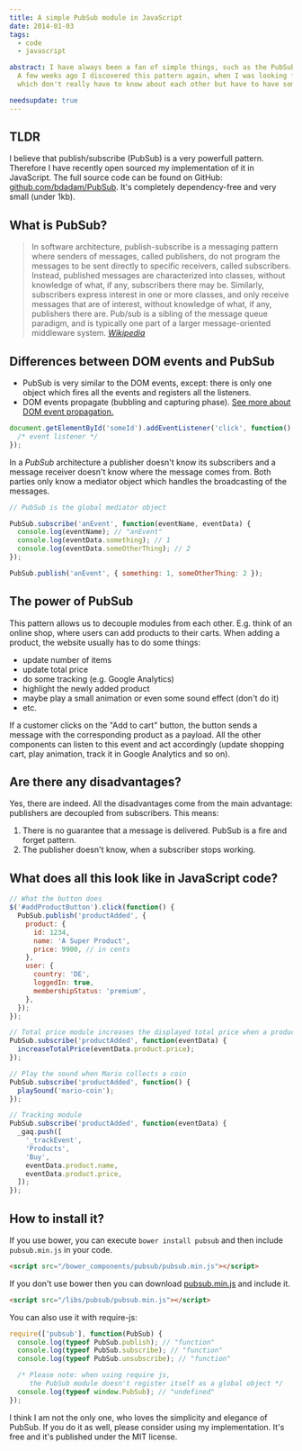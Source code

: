 ```yaml
---
title: A simple PubSub module in JavaScript
date: 2014-01-03
tags:
  - code
  - javascript

abstract: I have always been a fan of simple things, such as the PubSub pattern.
  A few weeks ago I discovered this pattern again, when I was looking for a way to separate some JavaScript modules
  which don't really have to know about each other but have to have some sort of communication.

needsupdate: true
---
```


## TLDR

I believe that publish/subscribe (PubSub) is a very powerfull pattern. Therefore I have recently open sourced my implementation of it in JavaScript. The full source code can be found on GitHub: [github.com/bdadam/PubSub](https://github.com/bdadam/PubSub).
It's completely dependency-free and very small (under 1kb).

## What is PubSub?

> In software architecture, publish-subscribe is a messaging pattern where senders of messages, called publishers, do not program the messages to be sent directly to specific receivers, called subscribers. Instead, published messages are characterized into classes, without knowledge of what, if any, subscribers there may be. Similarly, subscribers express interest in one or more classes, and only receive messages that are of interest, without knowledge of what, if any, publishers there are.
> Pub/sub is a sibling of the message queue paradigm, and is typically one part of a larger message-oriented middleware system.
> <cite>[Wikipedia](https://en.wikipedia.org/wiki/Publish%E2%80%93subscribe_pattern)</cite>

## Differences between DOM events and PubSub

- PubSub is very similar to the DOM events, except: there is only one object which fires all the events and registers all the listeners.
- DOM events propagate (bubbling and capturing phase). [See more about DOM event propagation.](https://javascript.info/bubbling-and-capturing)

```js
document.getElementById('someId').addEventListener('click', function() {
  /* event listener */
});
```

In a _PubSub_ architecture a publisher doesn't know its subscribers and a message receiver doesn't know where the message comes from. Both parties only know a mediator object which handles the broadcasting of the messages.

```js
// PubSub is the global mediator object

PubSub.subscribe('anEvent', function(eventName, eventData) {
  console.log(eventName); // "anEvent"
  console.log(eventData.something); // 1
  console.log(eventData.someOtherThing); // 2
});

PubSub.publish('anEvent', { something: 1, someOtherThing: 2 });
```

## The power of PubSub

This pattern allows us to decouple modules from each other. E.g. think of an online shop, where users can add products to their carts. When adding a product, the website usually has to do some things:

- update number of items
- update total price
- do some tracking (e.g. Google Analytics)
- highlight the newly added product
- maybe play a small animation or even some sound effect (don't do it)
- etc.

If a customer clicks on the "Add to cart" button, the button sends a message with the corresponding product as a payload. All the other components can listen to this event and act accordingly (update shopping cart, play animation, track it in Google Analytics and so on).

## Are there any disadvantages?

Yes, there are indeed. All the disadvantages come from the main advantage: publishers are decoupled from subscribers. This means:

1. There is no guarantee that a message is delivered. PubSub is a fire and forget pattern.
2. The publisher doesn't know, when a subscriber stops working.

## What does all this look like in JavaScript code?

```js
// What the button does
$('#addProductButton').click(function() {
  PubSub.publish('productAdded', {
    product: {
      id: 1234,
      name: 'A Super Product',
      price: 9900, // in cents
    },
    user: {
      country: 'DE',
      loggedIn: true,
      membershipStatus: 'premium',
    },
  });
});

// Total price module increases the displayed total price when a product is added
PubSub.subscribe('productAdded', function(eventData) {
  increaseTotalPrice(eventData.product.price);
});

// Play the sound when Mario collects a coin
PubSub.subscribe('productAdded', function() {
  playSound('mario-coin');
});

// Tracking module
PubSub.subscribe('productAdded', function(eventData) {
  _gaq.push([
    '_trackEvent',
    'Products',
    'Buy',
    eventData.product.name,
    eventData.product.price,
  ]);
});
```

## How to install it?

If you use bower, you can execute `bower install pubsub` and then include `pubsub.min.js` in your code.

```html
<script src="/bower_components/pubsub/pubsub.min.js"></script>
```

If you don't use bower then you can download [pubsub.min.js](https://raw.github.com/bdadam/PubSub/master/pubsub.min.js) and include it.

```html
<script src="/libs/pubsub/pubsub.min.js"></script>
```

You can also use it with require-js:

```js
require(['pubsub'], function(PubSub) {
  console.log(typeof PubSub.publish); // "function"
  console.log(typeof PubSub.subscribe); // "function"
  console.log(typeof PubSub.unsubscribe); // "function"

  /* Please note: when using require js,
     the PubSub module doesn't register itself as a global object */
  console.log(typeof window.PubSub); // "undefined"
});
```

I think I am not the only one, who loves the simplicity and elegance of PubSub. If you do it as well, please consider using my implementation.
It's free and it's published under the MIT license.
